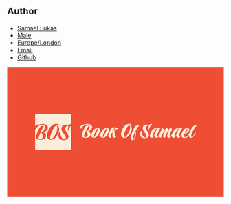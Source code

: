 ## Author

- [Samael Lukas](https://lucathar.hashnode.dev)
- [Male]()
- [Europe/London]()
- [Email](mailto:drsamael[at]zohomail[dot]cn)
- [Github](https://github.com/drthedad)

![Logo](images/logo.png)
